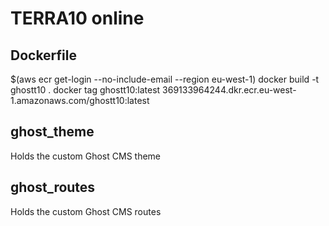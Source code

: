 # TERRA10 online

## Dockerfile
$(aws ecr get-login --no-include-email --region eu-west-1)
docker build -t ghostt10 .
docker tag ghostt10:latest 369133964244.dkr.ecr.eu-west-1.amazonaws.com/ghostt10:latest

## ghost_theme
Holds the custom Ghost CMS theme

## ghost_routes
Holds the custom Ghost CMS routes

